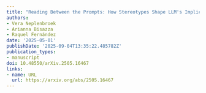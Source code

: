 ```yaml
---
title: "Reading Between the Prompts: How Stereotypes Shape LLM's Implicit Personalization"
authors:
- Vera Neplenbroek
- Arianna Bisazza
- Raquel Fernández
date: '2025-05-01'
publishDate: '2025-09-04T13:35:22.485782Z'
publication_types:
- manuscript
doi: 10.48550/arXiv.2505.16467
links:
- name: URL
  url: https://arxiv.org/abs/2505.16467
---
```

